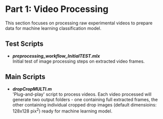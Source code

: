 # Part 1: Video Processing

This section focuses on processing raw experimental videos to prepare data for machine learning classification model.  

## Test Scripts  
+ ***preprocessing_workflow_InitialTEST.mlx***  
   Initial test of image processing steps on extracted video frames. 


## Main Scripts  
+ ***dropCropMULTI.m***  
   'Plug-and-play' script to process videos. Each video processed will generate two output folders - 
   one containing full extracted frames, 
   the other containing individual cropped drop images (default dimensioins: 128x128 pix<sup>2</sup>) ready for machine learning model.
